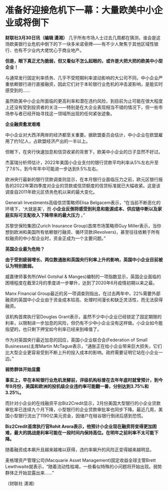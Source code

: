 # 准备好迎接危机下一幕：大量欧美中小企业或将倒下

**财联社3月30日讯（编辑 潇湘）**
几乎所有市场人士过去几周都在猜测，谁会是这场欧美银行业危机中倒下的下一块多米诺骨牌——有不少人聚焦于其他区域性银行、也有不少业内大佬忧心于商业地产。

**但是，眼下真正尤为脆弱，但又看似不怎么起眼的，或许是大把大把的欧美中小型企业！**

与通常发行固定利率债务、几乎不受短期利率波动影响的大公司不同，中小企业严重依赖银行进行直接融资，因此它们对于本轮银行业危机的冲击波影响，是能实时感受到的……

虽然欧美中小企业所面临的更高利率和潜在违约风险，到目前为止可能在很大程度上还没有受到投资者的关注——特别是在大企业表现相当不错的情况下，但一些市场参与者已经开始寻找这一领域所出现的任何紧张迹象。

**企业融资愈发艰难**

中小企业对大西洋两岸的经济都至关重要。据欧盟委员会估计，中小企业在欧盟雇用了约1亿人，占欧盟经济产出的一半以上。

但眼下，在央行快速加息和信贷收紧的背景下，欧美中小企业的日子显然不好过。

杰富瑞分析师估计，2022年美国小企业支付的银行贷款平均利率从5%左右升至了7.6%，到今年年中可能进一步达到9.5%左右。

欧洲央行最新的银行贷款调查则显示，在本月银行业面临压力之前，欧元区银行报告的2022年第四季度对企业的贷款或信贷额度的信贷标准就已大幅收紧。这是该调查自2011年欧元区债务危机以来的最大变化。

Generali Investments高级信贷策略师Elisa Belgacem表示，“在当前不断恶化的环境下，‘大就是美’，而
**小企业反倒将感受到利息和能源成本、供应链中断以及家庭实际可支配收入下降带来的最大压力** 。”

苏黎世保险集团(Zurich Insurance Group)首席市场策略师Guy
Miller表示，当你想到欧洲和美国所有依赖银行融资、循环贷款(Revolvers)，甚至往往依赖于所有权融资的中小型企业时，资金正成为一个主要问题。”

**英国企业最为危险？**

**由于受到疲弱增长、两位数通胀和英国央行利率上升的影响，英国中小企业目前被认为特别脆弱。**

威嘉律师事务所(Weil Gotshal &
Manges)编制的一项指数显示，英国企业面临的困境程度在截至2月的季度进一步攀升，达到了2020年6月疫情初期以来之最。

Manx Financial
Group最近的另一项调查则指出，在过去两年中，22%需要外部融资的英国中小企业由于资金成本较高、处理时间漫长和缺乏灵活性，而无法获得融资。

该机构首席执行官Douglas
Grant表示，虽然不少中小企业已经锁定了固定期限的利率，以限制进一步加息的风险，但仍有不少中小企业没有这样做。小企业如今能指望的，也只剩下押宝如今利率已经来到峰值了。

作为对英国央行最近加息的回应，英国小企业联合会(Federation of Small Businesses)主席Martin
McTague表示，“通胀正在给小企业带来巨大损失，它们比大型企业更容易受到不断上升的投入成本的影响。政府需要证明它站在小企业一边。”

**弱势群体开始显露**

**事实上，早在本轮银行业危机发酵前，评级机构标普在去年年底时就曾预计，到今年9月份，美国和欧洲的投机级企业违约率可能翻一番，分别达到3.75%和3.25%。**

而针对小企业的在线融资平台Biz2Credit显示，2月份美国大型银行的小企业贷款审批率已连续九个月下降，小型银行的企业贷款审批率也同步下降。最近几周，美国小型银行流出了1190亿美元资金，因储户在硅谷银行倒闭后感到恐慌。

**Biz2Credit首席执行官Rohit
Arora表示，他预计小企业现在融资将变得更加困难，最大的挑战是利率可能在一段时间内保持高位。在明年之前利率不太可能下降。**

随着融资成本飙升且越来越难以获得，违约率飙升的风险正变得越来越明显。

麦格理资产管理公司(Macquarie Asset Management)固定收益全球主管Brett
Lewthwaite就表示，“随着流动性枯竭，一些看似特殊的小问题将开始出现。弱势群体正开始显露出来……”

（财联社 潇湘）

